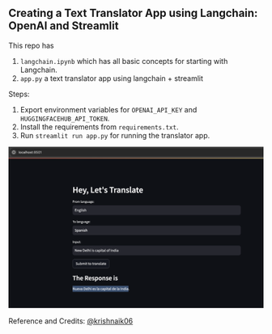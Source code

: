 ## Creating a Text Translator App using Langchain: OpenAI and Streamlit

This repo has 

1) `langchain.ipynb` which has all basic concepts for starting with Langchain.
2) `app.py` a text translator app using langchain + streamlit

Steps:

1) Export environment variables for `OPENAI_API_KEY` and `HUGGINGFACEHUB_API_TOKEN`.
2) Install the requirements from `requirements.txt`.
3) Run `streamlit run app.py` for running the translator app.

![Screenshot](https://github.com/srushti98/langchain-project-basic/blob/main/translator_SS.png)

Reference and Credits: [@krishnaik06](https://github.com/krishnaik06/Complete-Langchain-Tutorials/tree/main)
